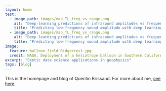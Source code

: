 ```yaml
---
layout: home
test:
  - image_path: images/map_TL_freq_vs_range.png
	alt: "Deep-learning predictions of infrasound amplitudes vs frequency and range"
    title: "Predicting low-frequency sound amplitude with deep learning"
  - image_path: images/map_TL_freq_vs_range.png
	alt: "Deep-learning predictions of infrasound amplitudes vs frequency and range"
    title: "Predicting low-frequency sound amplitude with deep learning"
image:
  feature: balloon_field_Ridgecrest.jpg
  credit: NASA. Deployment of a heliotrope balloon in Southern California after the 2019 Ridgecrest earthquake.
excerpt: "Exotic data science applications in geophysics"
tags: [blog]
---
```


This is the homepage and blog of Quentin Brissaud. For more about me, <a href="/about" style="text-decoration: underline">see here</a>.